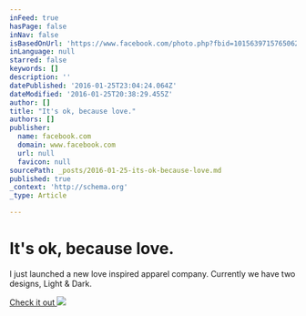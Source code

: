 ```yaml
---
inFeed: true
hasPage: false
inNav: false
isBasedOnUrl: 'https://www.facebook.com/photo.php?fbid=10156397157650627&set=pb.753625626.-2207520000.1453748776.&type=3&theater'
inLanguage: null
starred: false
keywords: []
description: ''
datePublished: '2016-01-25T23:04:24.064Z'
dateModified: '2016-01-25T20:38:29.455Z'
author: []
title: "It's ok, because love."
authors: []
publisher:
  name: facebook.com
  domain: www.facebook.com
  url: null
  favicon: null
sourcePath: _posts/2016-01-25-its-ok-because-love.md
published: true
_context: 'http://schema.org'
_type: Article

---
```

# It's ok, because love.

I just launched a new love inspired apparel company. Currently we have two designs, Light & Dark. 

[Check it out ][0]
![](https://scontent-lga3-1.xx.fbcdn.net/hphotos-xtp1/t31.0-8/12605288_10156397157650627_1083944284199413647_o.jpg)

[0]: http://itsokbecause.love/